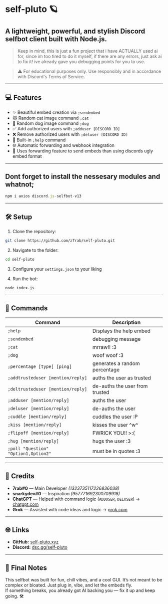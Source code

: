 # self-pluto 🪐

## A lightweight, powerful, and stylish Discord selfbot client built with Node.js.

> Keep in mind, this is just a fun project that i have ACTUALLY used ai for, since im too tired to do it myself, if there are any errors, just ask ai to fix it! ive already gave you debugging points for you to use.

> ⚠️ For educational purposes only. Use responsibly and in accordance with Discord's Terms of Service.

---

## 💻 Features

- ✨ Beautiful embed creation via `;sendembed`
- 🐱 Random cat image command `;cat`
- 🐶 Random dog image command `;dog`
- ✅ Add authorized users with `;adduser [DISCORD ID]`
- ❌ Remove authorized users with `;deluser [DISCORD ID]`
- 📖 Built-in `;help` command
- 🌐 Automatic forwarding and webhook integration
- 💬 Uses forwarding feature to send embeds than using discords ugly embed format

---

## Dont forget to install the nessesary modules and whatnot;
```js
npm i axios discord.js-selfbot-v13
```

---

## 🛠️ Setup

1. Clone the repository:
```bash
git clone https://github.com/z7rab/self-pluto.git
```

2. Navigate to the folder:
```bash
cd self-pluto
```

3. Configure your `settings.json` to your liking

4. Run the bot:
```bash
node index.js
```

---

## 💌 Commands

| Command                     | Description                                            |
|----------------------------|--------------------------------------------------------|
| `;help`                    | Displays the help embed                                |
| `;sendembed`               | debugging message                 |
| `;cat`                     | mrraw!! :3                           |
| `;dog`                     | woof woof :3                           |
| `;percentage [type] [ping]`| generates a random percentage      |
| `;addtrusteduser [mention/reply]` | auths the user as trusted             |
| `;deltrusteduser [mention/reply]` | de-auths the user from trusted             |
| `;adduser [mention/reply]` | auths the user             |
| `;deluser [mention/reply]` | de-auths the user             |
| `;cuddle [mention/reply]`  | cuddles the user :P              |
| `;kiss [mention/reply]`    | kisses the user ^w^                |
| `;flipoff [mention/reply]` | FWRICK YOU!! >:(            |
| `;hug [mention/reply]`     | hugs the user :3                |
| `;poll "Question" "Option1,Option2"`     | must be in quotes :3                |

---

## 👑 Credits

- **7rab#0** — Main Developer *(1323735117226836038)*  
- **snarkydev#0** — Inspiration *(957771692300709918)*  
- **ChatGPT** — Helped with command logic (`ADDUSER`, `DELUSER`) → [chatgpt.com](https://chatgpt.com)  
- **Grok** — Assisted with code ideas and logic → [grok.com](https://grok.com)

---

## 🌐 Links

- **GitHub:** [self-pluto.xyz](https://github.com/7rabz/self-pluto)
- **Discord:** [dsc.gg/self-pluto](https://discord.com/users/1042440993028460594)

---

## 🧠 Final Notes

This selfbot was built for fun, chill vibes, and a cool GUI. It’s not meant to be complex or bloated. Just plug in, vibe, and let the embeds fly.  
If something breaks, you already got AI backing you — fix it up and keep going. 🛠️
